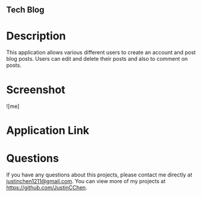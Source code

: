 ## Tech Blog

# Description

This application allows various different users to create an account and post blog posts. Users can edit and delete their posts and also to comment on posts.

# Screenshot
![me]

# Application Link


# Questions
If you have any questions about this projects, please contact me directly at justinchen1211@gmail.com. You can view more of my projects at https://github.com/JustinCChen.